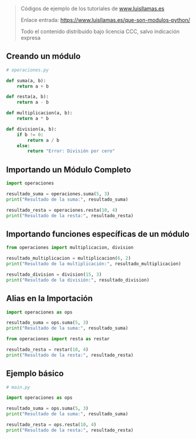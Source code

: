 > Códigos de ejemplo de los tutoriales de www.luisllamas.es
>
> Enlace entrada: https://www.luisllamas.es/que-son-modulos-python/
>
> Todo el contenido distribuido bajo licencia CCC, salvo indicación expresa

## Creando un módulo
```python
# operaciones.py

def suma(a, b):
    return a + b

def resta(a, b):
    return a - b

def multiplicacion(a, b):
    return a * b

def division(a, b):
    if b != 0:
        return a / b
    else:
        return "Error: División por cero"
```


## Importando un Módulo Completo
```python
import operaciones

resultado_suma = operaciones.suma(5, 3)
print("Resultado de la suma:", resultado_suma)

resultado_resta = operaciones.resta(10, 4)
print("Resultado de la resta:", resultado_resta)
```


## Importando funciones específicas de un módulo
```python
from operaciones import multiplicacion, division

resultado_multiplicacion = multiplicacion(6, 2)
print("Resultado de la multiplicación:", resultado_multiplicacion)

resultado_division = division(15, 3)
print("Resultado de la división:", resultado_division)
```


## Alias en la Importación
```python
import operaciones as ops

resultado_suma = ops.suma(5, 3)
print("Resultado de la suma:", resultado_suma)

from operaciones import resta as restar

resultado_resta = restar(10, 4)
print("Resultado de la resta:", resultado_resta)
```


## Ejemplo básico
```python
# main.py

import operaciones as ops

resultado_suma = ops.suma(5, 3)
print("Resultado de la suma:", resultado_suma)

resultado_resta = ops.resta(10, 4)
print("Resultado de la resta:", resultado_resta)
```


